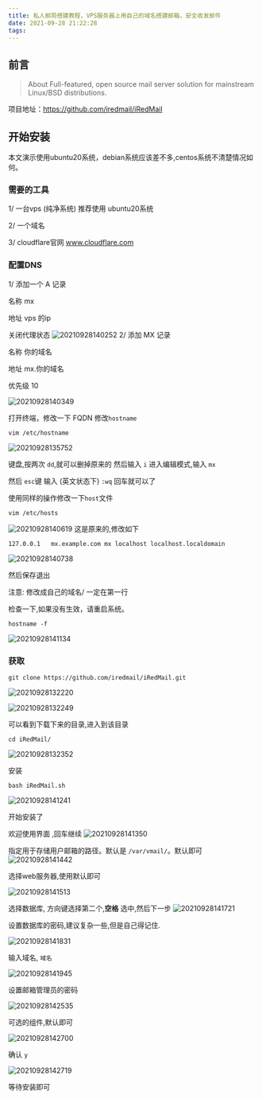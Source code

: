 ```yaml
---
title: 私人邮局搭建教程，VPS服务器上用自己的域名搭建邮箱，安全收发邮件
date: 2021-09-28 21:22:28
tags:
---
```


## 前言
>About
Full-featured, open source mail server solution for mainstream Linux/BSD distributions.

项目地址：https://github.com/iredmail/iRedMail

## 开始安装
本文演示使用ubuntu20系统，debian系统应该差不多,centos系统不清楚情况如何。
### 需要的工具

1/ 一台vps (纯净系统) 推荐使用 ubuntu20系统

2/ 一个域名

3/ cloudflare官网  www.cloudflare.com

### 配置DNS
1/ 添加一个 A 记录

名称 mx

地址 vps 的ip

关闭代理状态
![20210928140252](https://cdn.jsdelivr.net/gh/jth445600/picgo@master/img/20210928140252.png)
2/ 添加 MX 记录

名称 你的域名

地址 mx.你的域名 

优先级 10

![20210928140349](https://cdn.jsdelivr.net/gh/jth445600/picgo@master/img/20210928140349.png)

打开终端，修改一下 FQDN
修改`hostname` 
```shell
vim /etc/hostname
```
![20210928135752](https://cdn.jsdelivr.net/gh/jth445600/picgo@master/img/20210928135752.png)

键盘,按两次 `dd`,就可以删掉原来的
然后输入 `i` 进入编辑模式,输入 `mx`

然后 `esc`键 输入 (英文状态下) `:wq` 回车就可以了

使用同样的操作修改一下`host`文件
```shell
vim /etc/hosts
```
![20210928140619](https://cdn.jsdelivr.net/gh/jth445600/picgo@master/img/20210928140619.png)
这是原来的,修改如下

```
127.0.0.1   mx.example.com mx localhost localhost.localdomain
```
![20210928140738](https://cdn.jsdelivr.net/gh/jth445600/picgo@master/img/20210928140738.png)

然后保存退出

注意:
修改成自己的域名/  一定在第一行

检查一下,如果没有生效，请重启系统。
```shell
hostname -f
```
![20210928141134](https://cdn.jsdelivr.net/gh/jth445600/picgo@master/img/20210928141134.png)

### 获取

```shell
git clone https://github.com/iredmail/iRedMail.git
```
![20210928132220](https://cdn.jsdelivr.net/gh/jth445600/picgo@master/img/20210928132220.png)

![20210928132249](https://cdn.jsdelivr.net/gh/jth445600/picgo@master/img/20210928132249.png)

可以看到下载下来的目录,进入到该目录

```shell
cd iRedMail/
```
![20210928132352](https://cdn.jsdelivr.net/gh/jth445600/picgo@master/img/20210928132352.png)

安装
```shell
bash iRedMail.sh 
```
![20210928141241](https://cdn.jsdelivr.net/gh/jth445600/picgo@master/img/20210928141241.png)

开始安装了

欢迎使用界面 ,回车继续
![20210928141350](https://cdn.jsdelivr.net/gh/jth445600/picgo@master/img/20210928141350.png)

指定用于存储用户邮箱的路径。默认是 `/var/vmail/`。默认即可
![20210928141442](https://cdn.jsdelivr.net/gh/jth445600/picgo@master/img/20210928141442.png)

选择web服务器,使用默认即可

![20210928141513](https://cdn.jsdelivr.net/gh/jth445600/picgo@master/img/20210928141513.png)

选择数据库, 方向键选择第二个,**空格** 选中,然后下一步
![20210928141721](https://cdn.jsdelivr.net/gh/jth445600/picgo@master/img/20210928141721.png)

设置数据库的密码,建议复杂一些,但是自己得记住.

![20210928141831](https://cdn.jsdelivr.net/gh/jth445600/picgo@master/img/20210928141831.png)

输入域名, `域名`

![20210928141945](https://cdn.jsdelivr.net/gh/jth445600/picgo@master/img/20210928141945.png)

设置邮箱管理员的密码

![20210928142535](https://cdn.jsdelivr.net/gh/jth445600/picgo@master/img/20210928142535.png)

可选的组件,默认即可

![20210928142700](https://cdn.jsdelivr.net/gh/jth445600/picgo@master/img/20210928142700.png)

确认 `y`

![20210928142719](https://cdn.jsdelivr.net/gh/jth445600/picgo@master/img/20210928142719.png)

等待安装即可